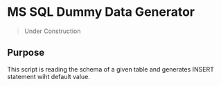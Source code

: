 # MS SQL Dummy Data Generator

> Under Construction

## Purpose

This script is reading the schema of a given table and generates INSERT statement wiht default value.